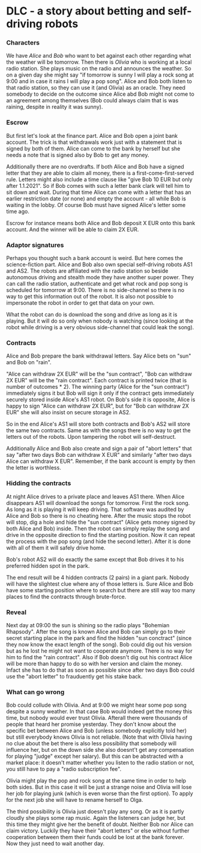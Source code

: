 # DLC - a story about betting and self-driving robots

### Characters

We have *Alice* and *Bob* who want to bet against each other regarding what the weather will be tomorrow. Then there is *Olivia* who is working
at a local radio station. She plays music on the radio and announces the weather. So on a given day she might say "if tomorrow is sunny I will play a rock song at 9:00 and in case it rains I will play a pop song". Alice and Bob both listen to that radio station, so they can use it (and Olivia) as an oracle. They need somebody to decide on the outcome since Alice abd Bob might not come to an agreement among themselves (Bob could always claim that is was raining, despite in reality it was sunny).

### Escrow

But first let's look at the finance part. Alice and Bob open a joint bank account. The trick is that withdrawals work just with a statement that is signed by both of them. Alice can come to the bank by herself but she needs a note that is signed also by Bob to get any money.

Additionally there are no overdrafts. If both Alice and Bob have a signed letter that they are able to claim all money, there is a first-come-first-served rule. Letters might also include a time clause like "give Bob 10 EUR but only after 1.1.2021". So if Bob comes with such a letter bank clark will tell him to sit down and wait. During that time Alice can come with a letter that has an earlier restriction date (or none) and empty the account - all while Bob is waiting in the lobby. Of course Bob must have signed Alice's letter some time ago.

Escrow for instance means both Alice and Bob deposit X EUR onto this bank account. And the winner will be able to claim 2X EUR.

### Adaptor signatures

Perhaps you thought such a bank account is weird. But here comes the science-fiction part. Alice and Bob also own special self-driving robots AS1 and AS2. The robots are affiliated with the radio station so beside autonomous driving and stealth mode they have another super power. They can call the radio station, authenticate and get what rock and pop song is scheduled for tomorrow at 9:00. There is no side-channel so there is no way to get this information out of the robot. It is also not possible to impersonate the robot in order to get that data on your own. 

What the robot can do is download the song and drive as long as it is playing. But it will do so only when nobody is watching (since looking at the robot while driving is a very obvious side-channel that could leak the song).

### Contracts

Alice and Bob prepare the bank withdrawal letters. Say Alice bets on "sun" and Bob on "rain".

"Alice can withdraw 2X EUR" will be the "sun contract", "Bob can withdraw 2X EUR" will be the "rain contract". Each contract is printed
twice (that is number of outcomes * 2). The winning party (Alice for the "sun contract") immediately signs it but Bob will sign it only if the contract gets immediately securely stored inside Alice's AS1 robot. On Bob's side it is opposite, Alice is happy to sign "Alice can withdraw 2X EUR", but for "Bob can withdraw 2X EUR" she will also insist on secure storage in AS2.

So in the end Alice's AS1 will store both contracts and Bob's AS2 will store the same two contracts. Same as with the songs there is no way to get the letters out of the robots. Upon tampering the robot will self-destruct.

Additionally Alice and Bob also create and sign a pair of "abort letters" that say "after two days Bob can withdraw X EUR" and similarly "after two days Alice can withdraw X EUR". Remember, if the bank account is empty by then the letter is worthless.

### Hidding the contracts

At night Alice drives to a private place and leaves AS1 there. When Alice disappears AS1 will download the songs for tomorrow. First the rock song. As long as it is playing it will keep driving. That software was audited by Alice and Bob so there is no cheating here. After the music stops the robot will stop, dig a hole and hide the "sun contract" (Alice gets money signed by both Alice and Bob) inside. Then the robot can simply replay the song and drive in the opposite direction to find the starting position. Now it can repeat the process with the pop song (and hide the second letter). After it is done with all of them it will safely drive home.

Bob's robot AS2 will do exactly the same except that Bob drives it to his preferred hidden spot in the park.

The end result will be 4 hidden contracts (2 pairs) in a giant park. Nobody will have the slightest clue where any of those letters is.
Sure Alice and Bob have some starting position where to search but there are still way too many places to find the contracts through brute-force.

### Reveal

Next day at 09:00 the sun is shining so the radio plays "Bohemian Rhapsody". After the song is known Alice and Bob can simply go to their secret starting place in the park and find the hidden "sun conctract" (since they now know the exact length of the song). Bob could dig out his version but as he lost he might not want to cooperate anymore. There is no way for him to find the "rain contract". Also if Bob doesn't dig out his contract Alice will be more than happy to do so with her version and claim the money. Infact she has to do that as soon as possible since after two days Bob could use the "abort letter" to frauduently get his stake back.

### What can go wrong

Bob could collude with Olivia. And at 9:00 we might hear some pop song despite a sunny weather. In that case Bob would indeed get the money this time, but nobody would ever trust Olivia. Afterall there were thousands of people that heard her promise yesterday. They don't know about the specific bet between Alice and Bob (unless somebody explicitly told her) but still everybody knows Olivia is not reliable. (Note that with Olivia having no clue about the bet there is also less possibility that somebody will influence her, but on the down side she also doesnt't get any compensation for playing "judge" except her salary). But this can be abstracted with a market place: it doesn't matter whether you listen to the radio station or not, you still have to pay a "radio subscription fee".

Olivia might play the pop and rock song at the same time in order to help both sides. But in this case it will be just a strange noise and Olivia will lose her job for playing junk (which is even worse than the first option). To apply for the next job she will have to rename herself to Olga.

The third possibility is Olivia just doesn't play any song. Or as it is partly cloudly she plays some rap music. Again the listeners can judge her, but this time they might give her the benefit of doubt. Neither Bob nor Alice can claim victory. Luckily they have their "abort letters" or else without further cooperation between them their funds could be lost at the bank forever. Now they just need to wait another day.
